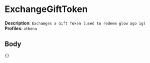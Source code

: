 # ExchangeGiftToken

**Description**: `Exchanges a Gift Token (used to redeem glow ago ig)` \
**Profiles**: `athena`

## Body
```js
{}
```
